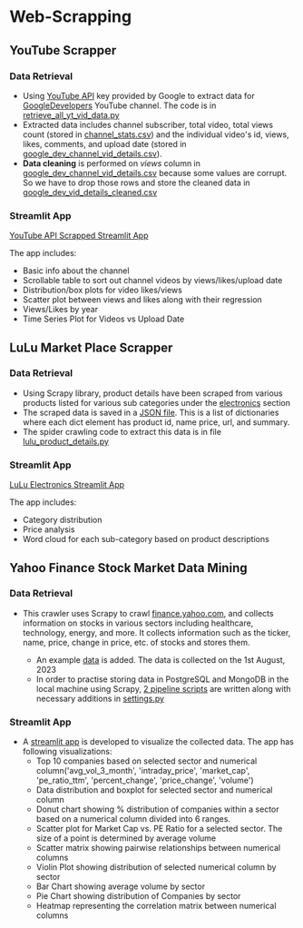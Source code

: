 # Web-Scrapping

## YouTube Scrapper

### Data Retrieval
- Using [YouTube API](https://developers.google.com/youtube/v3) key provided by Google to extract data for [GoogleDevelopers]((https://www.youtube.com/@GoogleDevelopers)) YouTube channel. The code is in [retrieve_all_yt_vid_data.py](https://github.com/rukshar69/Web-Scrapping/blob/main/YoutubeScrapper/retrieve_all_yt_vid_data.py)
- Extracted data includes channel subscriber, total video, total views count (stored in [channel_stats.csv](https://github.com/rukshar69/Web-Scrapping/blob/main/YoutubeScrapper/data/channel_stats.csv)) and the individual video's id, views, likes, comments, and upload date (stored in [google_dev_channel_vid_details.csv](https://github.com/rukshar69/Web-Scrapping/blob/main/YoutubeScrapper/data/google_dev_channel_vid_details.csv)).
- **Data cleaning** is performed on *views* column in [google_dev_channel_vid_details.csv](https://github.com/rukshar69/Web-Scrapping/blob/main/YoutubeScrapper/data/google_dev_channel_vid_details.csv) because some values are corrupt. So we have to drop those rows and store the cleaned data in [google_dev_vid_details_cleaned.csv](https://github.com/rukshar69/Web-Scrapping/blob/main/YoutubeScrapper/data/google_dev_vid_details_cleaned.csv)

### Streamlit App
[YouTube API Scrapped Streamlit App](https://yt-api-6zp16ra8uc.streamlit.app/)

The app includes:
- Basic info about the channel
- Scrollable table to sort out channel videos by views/likes/upload date
- Distribution/box plots for video likes/views
- Scatter plot between views and likes along with their regression
- Views/Likes by year
- Time Series Plot for Videos vs Upload Date

## LuLu Market Place Scrapper

### Data Retrieval

- Using Scrapy library, product details have been scraped from various products listed for various sub categories under the [electronics](https://www.luluhypermarket.com/en-ae/electronics) section
- The scraped data is saved in a [JSON file](https://github.com/rukshar69/Web-Scrapping/blob/main/lulu_scraping/lulu_scraper/lulu_scraper/products_desc.json). This is a list of dictionaries where each dict element has product id, name price, url, and summary.
- The spider crawling code to extract this data is in file [lulu_product_details.py](https://github.com/rukshar69/Web-Scrapping/blob/main/lulu_scraping/lulu_scraper/lulu_scraper/spiders/lulu_product_details.py)

### Streamlit App

[LuLu Electronics Streamlit App](https://lulu-favbjo2p59m.streamlit.app/)

The app includes:
- Category distribution
- Price analysis
- Word cloud for each sub-category based on product descriptions

## Yahoo Finance Stock Market Data Mining

### Data Retrieval

- This crawler uses Scrapy to crawl [finance.yahoo.com](finance.yahoo.com), and collects information on stocks in various sectors including healthcare, technology, energy, and more. It collects information such as the ticker, name, price, change in price, etc. of stocks and stores them.     

    - An example [data](https://github.com/rukshar69/Web-Scrapping/blob/main/yahoo_finance_stocks/stocks_info.csv) is added. The data is collected on the 1st August, 2023
    - In order to practise storing data in PostgreSQL and MongoDB in the local machine using Scrapy, [2 pipeline scripts](https://github.com/rukshar69/Web-Scrapping/tree/main/yahoo_finance_stocks/yahoo_finance_stocks/pipelines) are written along with necessary additions in [settings.py](https://github.com/rukshar69/Web-Scrapping/blob/main/yahoo_finance_stocks/yahoo_finance_stocks/settings.py)

### Streamlit App

- A [streamlit app](https://yahoo-finance-aug-1-23.streamlit.app/) is developed to visualize the collected data. The app has following visualizations:
    - Top 10 companies based on selected sector and numerical column('avg_vol_3_month', 'intraday_price', 'market_cap', 'pe_ratio_ttm', 'percent_change', 'price_change', 'volume')
    - Data distribution and boxplot for selected sector and numerical column
    - Donut chart showing % distribution of companies within a sector based on a numerical column divided into 6 ranges. 
    - Scatter plot for Market Cap vs. PE Ratio for a selected sector. The size of a point is determined by average volume
    - Scatter matrix showing pairwise relationships between numerical columns 
    - Violin Plot showing distribution of selected numerical column by sector
    - Bar Chart showing average volume by sector
    - Pie Chart showing distribution of Companies by sector
    - Heatmap representing the correlation matrix between numerical columns